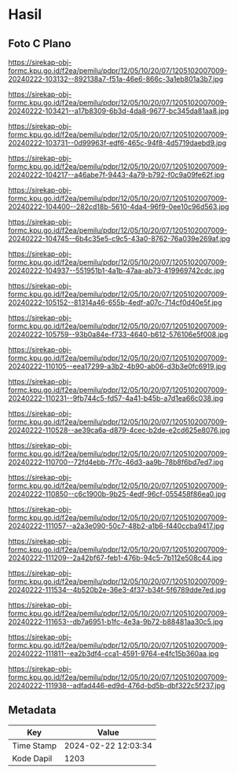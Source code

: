 # Hasil

## Foto C Plano

https://sirekap-obj-formc.kpu.go.id/f2ea/pemilu/pdpr/12/05/10/20/07/1205102007009-20240222-103132--892138a7-f51a-46e6-866c-3a1eb801a3b7.jpg

https://sirekap-obj-formc.kpu.go.id/f2ea/pemilu/pdpr/12/05/10/20/07/1205102007009-20240222-103421--a17b8309-6b3d-4da8-9677-bc345da81aa8.jpg

https://sirekap-obj-formc.kpu.go.id/f2ea/pemilu/pdpr/12/05/10/20/07/1205102007009-20240222-103731--0d99963f-edf6-465c-94f8-4d5719daebd9.jpg

https://sirekap-obj-formc.kpu.go.id/f2ea/pemilu/pdpr/12/05/10/20/07/1205102007009-20240222-104217--a46abe7f-9443-4a79-b792-f0c9a09fe62f.jpg

https://sirekap-obj-formc.kpu.go.id/f2ea/pemilu/pdpr/12/05/10/20/07/1205102007009-20240222-104400--282cd18b-5610-4da4-96f9-0ee10c96d563.jpg

https://sirekap-obj-formc.kpu.go.id/f2ea/pemilu/pdpr/12/05/10/20/07/1205102007009-20240222-104745--6b4c35e5-c9c5-43a0-8762-76a039e269af.jpg

https://sirekap-obj-formc.kpu.go.id/f2ea/pemilu/pdpr/12/05/10/20/07/1205102007009-20240222-104937--551951b1-4a1b-47aa-ab73-419969742cdc.jpg

https://sirekap-obj-formc.kpu.go.id/f2ea/pemilu/pdpr/12/05/10/20/07/1205102007009-20240222-105152--81314a46-655b-4edf-a07c-714cf0d40e5f.jpg

https://sirekap-obj-formc.kpu.go.id/f2ea/pemilu/pdpr/12/05/10/20/07/1205102007009-20240222-105759--93b0a84e-f733-4640-b612-576106e5f008.jpg

https://sirekap-obj-formc.kpu.go.id/f2ea/pemilu/pdpr/12/05/10/20/07/1205102007009-20240222-110105--eea17299-a3b2-4b90-ab06-d3b3e0fc6919.jpg

https://sirekap-obj-formc.kpu.go.id/f2ea/pemilu/pdpr/12/05/10/20/07/1205102007009-20240222-110231--9fb744c5-fd57-4a41-b45b-a7d1ea66c038.jpg

https://sirekap-obj-formc.kpu.go.id/f2ea/pemilu/pdpr/12/05/10/20/07/1205102007009-20240222-110528--ae39ca6a-d879-4cec-b2de-e2cd625e8076.jpg

https://sirekap-obj-formc.kpu.go.id/f2ea/pemilu/pdpr/12/05/10/20/07/1205102007009-20240222-110700--72fd4ebb-7f7c-46d3-aa9b-78b8f6bd7ed7.jpg

https://sirekap-obj-formc.kpu.go.id/f2ea/pemilu/pdpr/12/05/10/20/07/1205102007009-20240222-110850--c6c1900b-9b25-4edf-96cf-055458f86ea0.jpg

https://sirekap-obj-formc.kpu.go.id/f2ea/pemilu/pdpr/12/05/10/20/07/1205102007009-20240222-111057--a2a3e090-50c7-48b2-a1b6-f440ccba9417.jpg

https://sirekap-obj-formc.kpu.go.id/f2ea/pemilu/pdpr/12/05/10/20/07/1205102007009-20240222-111209--2a42bf67-feb1-476b-94c5-7b112e508c44.jpg

https://sirekap-obj-formc.kpu.go.id/f2ea/pemilu/pdpr/12/05/10/20/07/1205102007009-20240222-111534--4b520b2e-36e3-4f37-b34f-5f6789dde7ed.jpg

https://sirekap-obj-formc.kpu.go.id/f2ea/pemilu/pdpr/12/05/10/20/07/1205102007009-20240222-111653--db7a6951-b1fc-4e3a-9b72-b88481aa30c5.jpg

https://sirekap-obj-formc.kpu.go.id/f2ea/pemilu/pdpr/12/05/10/20/07/1205102007009-20240222-111811--ea2b3df4-cca1-4591-9764-e4fc15b360aa.jpg

https://sirekap-obj-formc.kpu.go.id/f2ea/pemilu/pdpr/12/05/10/20/07/1205102007009-20240222-111938--adfad446-ed9d-476d-bd5b-dbf322c5f237.jpg


## Metadata

| Key        | Value               |
| ---------- | ------------------- |
| Time Stamp | 2024-02-22 12:03:34 |
| Kode Dapil | 1203                |



